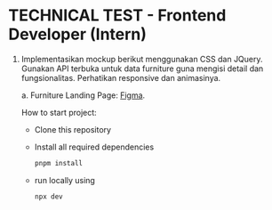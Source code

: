 # TECHNICAL TEST - Frontend Developer (Intern)

1. Implementasikan mockup berikut menggunakan CSS dan JQuery. Gunakan API terbuka untuk data furniture guna mengisi detail dan fungsionalitas. Perhatikan responsive dan animasinya.

   a. Furniture Landing Page: [Figma](https://www.figma.com/file/Q3L1GRlgY60mOQJdcHw9LJ/Test-Front-End---Furniture-Landing-Page?node-id=0%3A1).

   How to start project:

   - Clone this repository
   - Install all required dependencies

     ```sh
     pnpm install
     ```

   - run locally using

     ```sh
     npx dev
     ```
